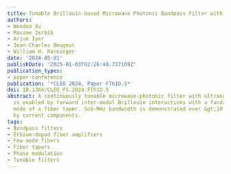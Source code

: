 ```yaml
---
title: Tunable Brillouin-based Microwave Photonic Bandpass Filter with Sub-MHz Bandwidth
authors:
- Wendao Xu
- Maxime Zerbib
- Arjun Iyer
- Jean-Charles Beugnot
- William H. Renninger
date: '2024-05-01'
publishDate: '2025-01-03T02:26:48.737109Z'
publication_types:
- paper-conference
publication: '*CLEO 2024, Paper FTh1D.5*'
doi: 10.1364/CLEO_FS.2024.FTh1D.5
abstract: A continuously tunable microwave-photonic filter with ultranarrow bandwidth
  is enabled by forward inter-modal Brillouin interactions with a fundamental acoustic
  mode of a fiber taper. Sub-MHz bandwidth is demonstrated over &gt;10 GHz, limited
  by current components.
tags:
- Bandpass filters
- Erbium-doped fiber amplifiers
- Few mode fibers
- Fiber tapers
- Phase modulation
- Tunable filters
---
```

